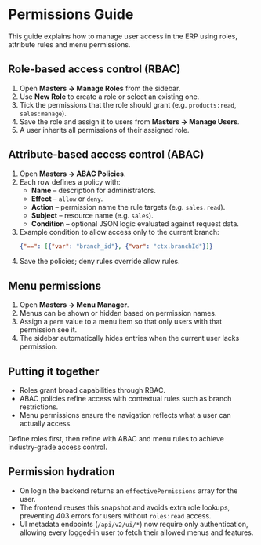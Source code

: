 # Permissions Guide

This guide explains how to manage user access in the ERP using roles, attribute rules and menu permissions.

## Role‑based access control (RBAC)

1. Open **Masters → Manage Roles** from the sidebar.
2. Use **New Role** to create a role or select an existing one.
3. Tick the permissions that the role should grant (e.g. `products:read`, `sales:manage`).
4. Save the role and assign it to users from **Masters → Manage Users**.
5. A user inherits all permissions of their assigned role.

## Attribute‑based access control (ABAC)

1. Open **Masters → ABAC Policies**.
2. Each row defines a policy with:
   - **Name** – description for administrators.
   - **Effect** – `allow` or `deny`.
   - **Action** – permission name the rule targets (e.g. `sales.read`).
   - **Subject** – resource name (e.g. `sales`).
   - **Condition** – optional JSON logic evaluated against request data.
3. Example condition to allow access only to the current branch:
   ```json
   {"==": [{"var": "branch_id"}, {"var": "ctx.branchId"}]}
   ```
4. Save the policies; deny rules override allow rules.

## Menu permissions

1. Open **Masters → Menu Manager**.
2. Menus can be shown or hidden based on permission names.
3. Assign a `perm` value to a menu item so that only users with that permission see it.
4. The sidebar automatically hides entries when the current user lacks permission.

## Putting it together

- Roles grant broad capabilities through RBAC.
- ABAC policies refine access with contextual rules such as branch restrictions.
- Menu permissions ensure the navigation reflects what a user can actually access.

Define roles first, then refine with ABAC and menu rules to achieve industry‑grade access control.

## Permission hydration

- On login the backend returns an `effectivePermissions` array for the user.
- The frontend reuses this snapshot and avoids extra role lookups, preventing 403 errors for users without `roles:read` access.
- UI metadata endpoints (`/api/v2/ui/*`) now require only authentication, allowing every logged‑in user to fetch their allowed menus and features.
